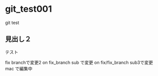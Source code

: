 # git_test001
git test


## 見出し２
テスト

fix branchで変更2
on fix_branch sub で変更
on fix/fix_branch sub3で変更
mac で編集中
